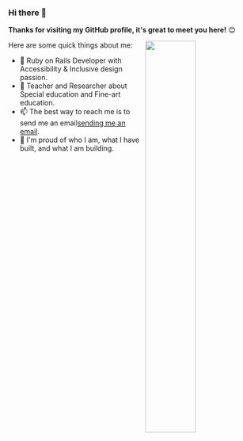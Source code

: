 

### Hi there 👋

**Thanks for visiting my GitHub profile, it's great to meet you here!** 😊

<a href="https://github.com/CAVASOL?tab=repositories">
  <img align="right" src="https://github-readme-stats.vercel.app/api?username=CAVASOL&show_icons=true&title_color=000&icon_color=0099ff&text_color=000&bg_color=ffffff&hide_border=true#gh-light-mode-only" width="45%" />
</a>

Here are some quick things about me:

- 🔭 Ruby on Rails Developer with Accessibility & Inclusive design passion.
- 🏫 Teacher and Researcher about Special education and Fine-art education.
- 📫 The best way to reach me is to send me an email[sending me an email](awyeon@gmail.com).
- 🧸 I'm proud of who I am, what I have built, and what I am building.
